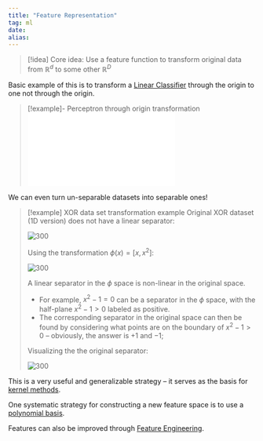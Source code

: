 ```yaml
---
title: "Feature Representation"
tag: ml
date:
alias:
---
```


> [!idea] Core idea:
> Use a feature function to transform original data from $\mathbb{R}^{d}$ to some other $\mathbb{R}^D$

Basic example of this is to transform a [Linear Classifier](ML/Linear%20Classifier.md) through the origin to one not through the origin.
>[!example]- Perceptron through origin transformation
>![perceptron_through_origin](ML/attachments/perceptron_through_origin.pdf)

We can even turn un-separable datasets into separable ones!
>[!example] XOR data set transformation example
>Original XOR dataset (1D version) does not have a linear separator:
>
> ![300](ML/attachments/Pasted%20image%2020230709203605.png)
> 
> Using the transformation $\phi(x) = [x, x^2]$:
> 
> ![300](ML/attachments/Pasted%20image%2020230709203728.png)
>
>A linear separator in the $\phi$ space is non-linear in the original space.
> 	- For example, $x^{2}-1 = 0$ can be a separator in the $\phi$ space, with the half-plane $x^{2}-1>0$ labeled as positive.
> 	- The corresponding separator in the original space can then be found by considering what points are on the boundary of $x^{2}-1 > 0$ – obviously, the answer is $+1$ and $-1$;
> 	  
>Visualizing the the original separator:
>
> ![300](ML/attachments/Pasted%20image%2020230709204230.png)

This is a very useful and generalizable strategy – it serves as the basis for [kernel methods](Kernel%20Methods).

One systematic strategy for constructing a new feature space is to use a [polynomial basis](ML/Polynomial%20Basis.md).

Features can also be improved through [Feature Engineering](ML/Feature%20Engineering.md).